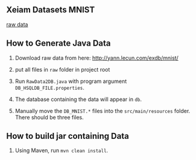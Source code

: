 ## Xeiam Datasets MNIST

[raw data](http://yann.lecun.com/exdb/mnist/) 

## How to Generate Java Data

1. Download raw data from here: http://yann.lecun.com/exdb/mnist/

1. put all files in `raw` folder in project root

1. Run `RawData2DB.java` with program argument `DB_HSQLDB_FILE.properties`. 

1. The database containing the data will appear in `db`.

1. Manually move the `DB_MNIST.*` files into the `src/main/resources` folder. There should be three files. 

## How to build jar containing Data

1. Using Maven, run `mvn clean install`.